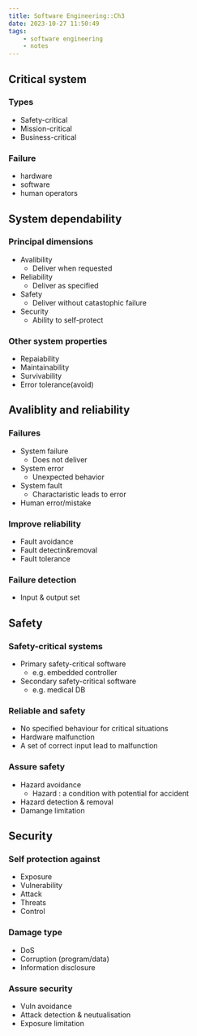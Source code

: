 ```yaml
---
title: Software Engineering::Ch3
date: 2023-10-27 11:50:49
tags: 
    - software engineering
    - notes
---
```


## Critical system
<!-- more -->
### Types
- Safety-critical
- Mission-critical
- Business-critical
### Failure
- hardware
- software
- human operators
## System dependability
### Principal dimensions
- Avalibility
    - Deliver when requested
- Reliability
    - Deliver as specified
- Safety
    - Deliver without catastophic failure
- Security
    - Ability to self-protect
### Other system properties
- Repaiability
- Maintainability
- Survivability
- Error tolerance(avoid)
## Avaliblity and reliability
### Failures
- System failure
    - Does not deliver
- System error
    - Unexpected behavior
- System fault
    - Charactaristic leads to error
- Human error/mistake
### Improve reliability
- Fault avoidance
- Fault detectin&removal
- Fault tolerance
### Failure detection
- Input & output set
## Safety
### Safety-critical systems
- Primary safety-critical software
    - e.g. embedded controller
- Secondary safety-critical software
    - e.g. medical DB
### Reliable and safety
- No specified behaviour for critical situations
- Hardware malfunction
- A set of correct input lead to malfunction
### Assure safety
- Hazard avoidance
    - Hazard : a condition with potential for accident
- Hazard detection & removal
- Damange limitation
## Security
### Self protection against
- Exposure
- Vulnerability
- Attack
- Threats
- Control
### Damage type
- DoS
- Corruption (program/data)
- Information disclosure
### Assure security
- Vuln avoidance
- Attack detection & neutualisation
- Exposure limitation
